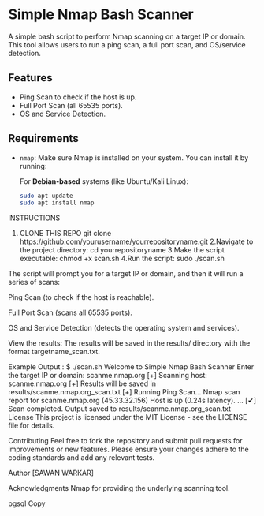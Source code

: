 # Simple Nmap Bash Scanner

A simple bash script to perform Nmap scanning on a target IP or domain. This tool allows users to run a ping scan, a full port scan, and OS/service detection.

## Features
- Ping Scan to check if the host is up.
- Full Port Scan (all 65535 ports).
- OS and Service Detection.

## Requirements
- `nmap`: Make sure Nmap is installed on your system. You can install it by running:

  For **Debian-based** systems (like Ubuntu/Kali Linux):
  ```bash
  sudo apt update
  sudo apt install nmap

INSTRUCTIONS
1. CLONE THIS REPO
   git clone https://github.com/yourusername/yourrepositoryname.git
2.Navigate to the project directory:
cd yourrepositoryname
3.Make the script executable:
chmod +x scan.sh
4.Run the script:
sudo ./scan.sh

The script will prompt you for a target IP or domain, and then it will run a series of scans:

Ping Scan (to check if the host is reachable).

Full Port Scan (scans all 65535 ports).

OS and Service Detection (detects the operating system and services).

View the results:
The results will be saved in the results/ directory with the format targetname_scan.txt.

Example Output :
$ ./scan.sh
Welcome to Simple Nmap Bash Scanner
Enter the target IP or domain: scanme.nmap.org
[+] Scanning host: scanme.nmap.org
[+] Results will be saved in results/scanme.nmap.org_scan.txt
[+] Running Ping Scan...
Nmap scan report for scanme.nmap.org (45.33.32.156)
Host is up (0.24s latency).
...
[✔] Scan completed. Output saved to results/scanme.nmap.org_scan.txt
License
This project is licensed under the MIT License - see the LICENSE file for details.

Contributing
Feel free to fork the repository and submit pull requests for improvements or new features. Please ensure your changes adhere to the coding standards and add any relevant tests.

Author
[SAWAN WARKAR]

Acknowledgments
Nmap for providing the underlying scanning tool.

pgsql
Copy









